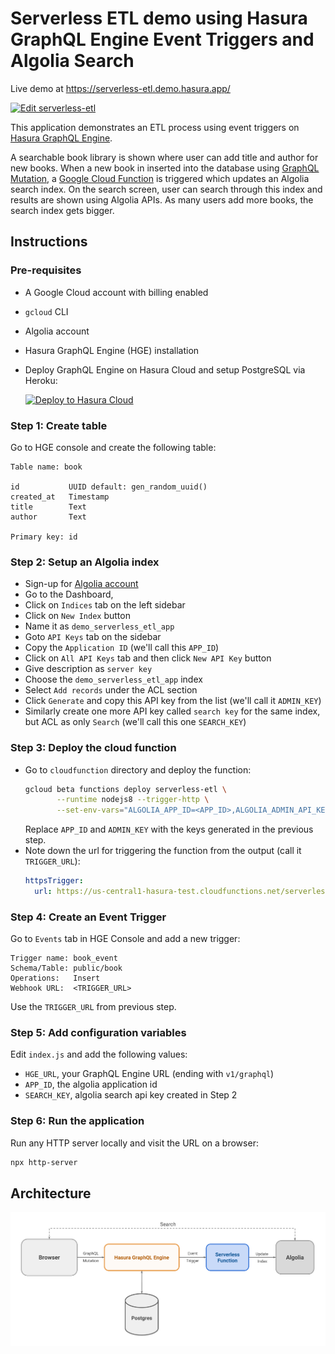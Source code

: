 # Serverless ETL demo using Hasura GraphQL Engine Event Triggers and Algolia Search

Live demo at https://serverless-etl.demo.hasura.app/

[![Edit serverless-etl](https://codesandbox.io/static/img/play-codesandbox.svg)](https://codesandbox.io/s/github/hasura/graphql-engine/tree/master/community/sample-apps/serverless-etl?fontsize=14)

This application demonstrates an ETL process using event triggers on [Hasura
GraphQL Engine](https://github.com/hasura/graphql-engine).

A searchable book library is shown where user can add title and author for new
books. When a new book in inserted into the database using [GraphQL
Mutation](https://github.com/hasura/graphql-engine/blob/master/community/sample-apps/serverless-etl/index.js#L36),
a [Google Cloud
Function](https://github.com/hasura/graphql-engine/blob/master/community/sample-apps/serverless-etl/cloudfunction/index.js)
is triggered which updates an Algolia search index. On the search screen, user
can search through this index and results are shown using Algolia APIs. As many
users add more books, the search index gets bigger.

## Instructions

### Pre-requisites

- A Google Cloud account with billing enabled
- `gcloud` CLI
- Algolia account
- Hasura GraphQL Engine (HGE) installation

- Deploy GraphQL Engine on Hasura Cloud and setup PostgreSQL via Heroku:
  
  [![Deploy to Hasura Cloud](https://graphql-engine-cdn.hasura.io/img/deploy_to_hasura.png)](https://cloud.hasura.io/)

### Step 1: Create table

Go to HGE console and create the following table:
```
Table name: book

id           UUID default: gen_random_uuid()
created_at   Timestamp
title        Text
author       Text

Primary key: id
```

### Step 2: Setup an Algolia index

- Sign-up for [Algolia account](https://www.algolia.com)
- Go to the Dashboard, 
- Click on `Indices` tab on the left sidebar
- Click on `New Index` button
- Name it as `demo_serverless_etl_app`
- Goto `API Keys` tab on the sidebar
- Copy the `Application ID` (we'll call this `APP_ID`)
- Click on `All API Keys` tab and then click `New API Key` button
- Give description as `server key`
- Choose the `demo_serverless_etl_app` index
- Select `Add records` under the ACL section
- Click `Generate` and copy this API key from the list (we'll call it `ADMIN_KEY`)
- Similarly create one more API key called `search key` for the same index, but
  ACL as only `Search` (we'll call this one `SEARCH_KEY`)

### Step 3: Deploy the cloud function

- Go to `cloudfunction` directory and deploy the function:
  ```bash
  gcloud beta functions deploy serverless-etl \
         --runtime nodejs8 --trigger-http \
         --set-env-vars="ALGOLIA_APP_ID=<APP_ID>,ALGOLIA_ADMIN_API_KEY=<ADMIN_KEY>"
  ```
  Replace `APP_ID` and `ADMIN_KEY` with the keys generated in the previous step.
- Note down the url for triggering the function from the output (call it
  `TRIGGER_URL`):
  ```yaml
  httpsTrigger:
    url: https://us-central1-hasura-test.cloudfunctions.net/serverless-etl
  ```

### Step 4: Create an Event Trigger

Go to `Events` tab in HGE Console and add a new trigger:
```
Trigger name: book_event
Schema/Table: public/book
Operations:   Insert
Webhook URL:  <TRIGGER_URL>
```

Use the `TRIGGER_URL` from previous step.

### Step 5: Add configuration variables

Edit `index.js` and add the following values:
- `HGE_URL`, your GraphQL Engine URL (ending with `v1/graphql`)
- `APP_ID`, the algolia application id
- `SEARCH_KEY`, algolia search api key created in Step 2

### Step 6: Run the application

Run any HTTP server locally and visit the URL on a browser:
```bash
npx http-server
```

## Architecture

![Architecture diagram](arch.png)
